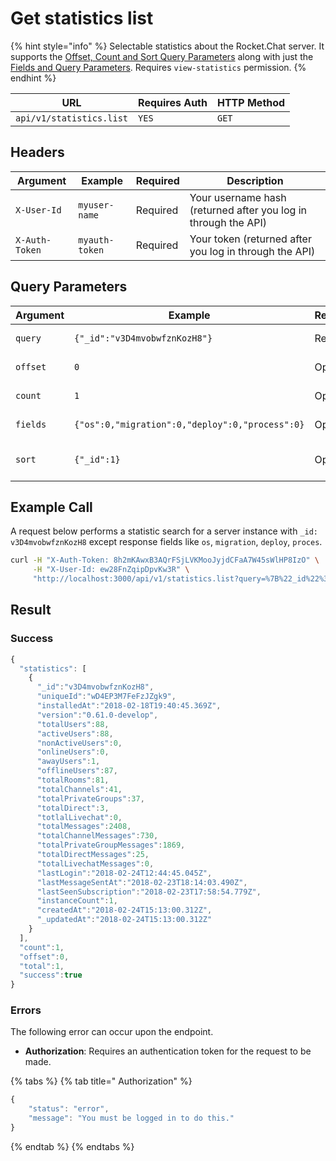 # Get statistics list

{% hint style="info" %}
Selectable statistics about the Rocket.Chat server. It supports the [Offset, Count and Sort Query Parameters](../other-important-endpoints/offset-and-count-and-sort-info.md) along with just the [Fields and Query Parameters](../other-important-endpoints/query-and-fields-info.md). Requires `view-statistics` permission.
{% endhint %}

| URL                      | Requires Auth | HTTP Method |
| ------------------------ | ------------- | ----------- |
| `api/v1/statistics.list` | `YES`         | `GET`       |

## Headers

| Argument       | Example        | Required | Description                                                    |
| -------------- | -------------- | -------- | -------------------------------------------------------------- |
| `X-User-Id`    | `myuser-name`  | Required | Your username hash (returned after you log in through the API) |
| `X-Auth-Token` | `myauth-token` | Required | Your token (returned after you log in through the API)         |

## Query Parameters

| Argument | Example                                         | Required | Description                                                                                 |
| -------- | ----------------------------------------------- | -------- | ------------------------------------------------------------------------------------------- |
| `query`  | `{"_id":"v3D4mvobwfznKozH8"}`                   | Required | See [Query Parameter](../other-important-endpoints/query-and-fields-info.md)                |
| `offset` | `0`                                             | Optional | See [Offset Parameter](../other-important-endpoints/offset-and-count-and-sort-info.md)      |
| `count`  | `1`                                             | Optional | See [Count Parameter](../other-important-endpoints/offset-and-count-and-sort-info.md)       |
| `fields` | `{"os":0,"migration":0,"deploy":0,"process":0}` | Optional | See [Fields Parameters](../other-important-endpoints/query-and-fields-info.md)              |
| `sort`   | `{"_id":1}`                                     | Optional | See [Sort Query Parameters](../other-important-endpoints/offset-and-count-and-sort-info.md) |

## Example Call

A request below performs a statistic search for a server instance with `_id: v3D4mvobwfznKozH8` except response fields like `os`, `migration`, `deploy`, `proces`.

```bash
curl -H "X-Auth-Token: 8h2mKAwxB3AQrFSjLVKMooJyjdCFaA7W45sWlHP8IzO" \
     -H "X-User-Id: ew28FnZqipDpvKw3R" \
     "http://localhost:3000/api/v1/statistics.list?query=%7B%22_id%22%3A%22v3D4mvobwfznKozH8%22%7D&fields=%7B%22os%22%3A0%2C%22migration%22%3A0%2C%22deploy%22%3A0%2C%22process%22%3A0%7D"
```

## Result

### Success

```javascript
{
  "statistics": [
    {
      "_id":"v3D4mvobwfznKozH8",
      "uniqueId":"wD4EP3M7FeFzJZgk9",
      "installedAt":"2018-02-18T19:40:45.369Z",
      "version":"0.61.0-develop",
      "totalUsers":88,
      "activeUsers":88,
      "nonActiveUsers":0,
      "onlineUsers":0,
      "awayUsers":1,
      "offlineUsers":87,
      "totalRooms":81,
      "totalChannels":41,
      "totalPrivateGroups":37,
      "totalDirect":3,
      "totlalLivechat":0,
      "totalMessages":2408,
      "totalChannelMessages":730,
      "totalPrivateGroupMessages":1869,
      "totalDirectMessages":25,
      "totalLivechatMessages":0,
      "lastLogin":"2018-02-24T12:44:45.045Z",
      "lastMessageSentAt":"2018-02-23T18:14:03.490Z",
      "lastSeenSubscription":"2018-02-23T17:58:54.779Z",
      "instanceCount":1,
      "createdAt":"2018-02-24T15:13:00.312Z",
      "_updatedAt":"2018-02-24T15:13:00.312Z"
    }
  ],
  "count":1,
  "offset":0,
  "total":1,
  "success":true
}
```

### Errors

The following error can occur upon the endpoint.

* **Authorization**: Requires an authentication token for the request to be made.

{% tabs %}
{% tab title=" Authorization" %}
```javascript
{
    "status": "error",
    "message": "You must be logged in to do this."
}
```
{% endtab %}
{% endtabs %}
